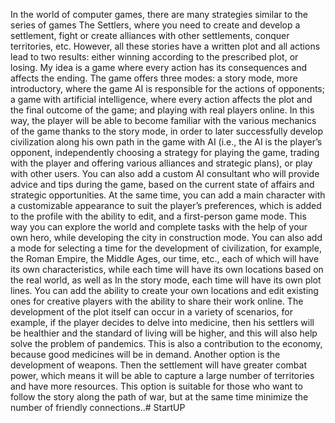 In the world of computer games, there are many strategies similar to the series of games The Settlers, where you need to create and develop a settlement, fight or create alliances with other settlements, conquer territories, etc. However, all these stories have a written plot and all actions lead to two results: either winning according to the prescribed plot, or losing. My idea is a game where every action has its consequences and affects the ending. The game offers three modes: a story mode, more introductory, where the game AI is responsible for the actions of opponents; a game with artificial intelligence, where every action affects the plot and the final outcome of the game; and playing with real players online. In this way, the player will be able to become familiar with the various mechanics of the game thanks to the story mode, in order to later successfully develop civilization along his own path in the game with AI (i.e., the AI is the player’s opponent, independently choosing a strategy for playing the game, trading with the player and offering various alliances and strategic plans), or play with other users. You can also add a custom AI consultant who will provide advice and tips during the game, based on the current state of affairs and strategic opportunities. At the same time, you can add a main character with a customizable appearance to suit the player’s preferences, which is added to the profile with the ability to edit, and a first-person game mode. This way you can explore the world and complete tasks with the help of your own hero, while developing the city in construction mode. You can also add a mode for selecting a time for the development of civilization, for example, the Roman Empire, the Middle Ages, our time, etc., each of which will have its own characteristics, while each time will have its own locations based on the real world, as well as In the story mode, each time will have its own plot lines. You can add the ability to create your own locations and edit existing ones for creative players with the ability to share their work online. The development of the plot itself can occur in a variety of scenarios, for example, if the player decides to delve into medicine, then his settlers will be healthier and the standard of living will be higher, and this will also help solve the problem of pandemics. This is also a contribution to the economy, because good medicines will be in demand. Another option is the development of weapons. Then the settlement will have greater combat power, which means it will be able to capture a large number of territories and have more resources. This option is suitable for those who want to follow the story along the path of war, but at the same time minimize the number of friendly connections..# StartUP
